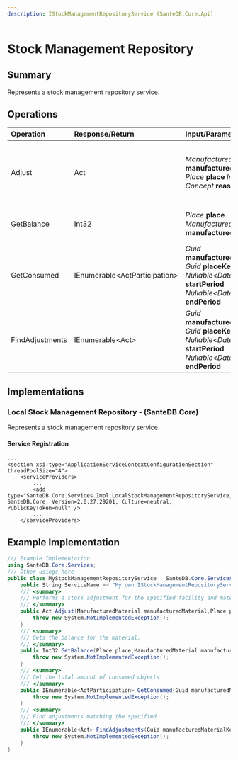 ```yaml
---
description: IStockManagementRepositoryService (SanteDB.Core.Api)
---
```


# Stock Management Repository

## Summary

Represents a stock management repository service.

## Operations

| Operation | Response/Return | Input/Parameter | Description |
| :--- | :--- | :--- | :--- |
| Adjust | Act | _ManufacturedMaterial_ **manufacturedMaterial** _Place_ **place** _Int32_ **quantity** _Concept_ **reason** | Performs a stock adjustment for the specified facility and material. |
| GetBalance | Int32 | _Place_ **place** _ManufacturedMaterial_ **manufacturedMaterial** | Gets the balance for the material. |
| GetConsumed | IEnumerable&lt;ActParticipation&gt; | _Guid_ **manufacturedMaterialKey** _Guid_ **placeKey** _Nullable&lt;DateTimeOffset&gt;_ **startPeriod** _Nullable&lt;DateTimeOffset&gt;_ **endPeriod** | Get the total amount of consumed objects |
| FindAdjustments | IEnumerable&lt;Act&gt; | _Guid_ **manufacturedMaterialKey** _Guid_ **placeKey** _Nullable&lt;DateTimeOffset&gt;_ **startPeriod** _Nullable&lt;DateTimeOffset&gt;_ **endPeriod** | Find adjustments matching the specified |

## Implementations

### Local Stock Management Repository - \(SanteDB.Core\)

Represents a stock management repository service.

#### Service Registration

```markup
...
<section xsi:type="ApplicationServiceContextConfigurationSection" threadPoolSize="4">
    <serviceProviders>
        ...
        <add type="SanteDB.Core.Services.Impl.LocalStockManagementRepositoryService, SanteDB.Core, Version=2.0.27.29201, Culture=neutral, PublicKeyToken=null" />
        ...
    </serviceProviders>
```

## Example Implementation

```csharp
/// Example Implementation
using SanteDB.Core.Services;
/// Other usings here
public class MyStockManagementRepositoryService : SanteDB.Core.Services.IStockManagementRepositoryService { 
    public String ServiceName => "My own IStockManagementRepositoryService service";
    /// <summary>
    /// Performs a stock adjustment for the specified facility and material.
    /// </summary>
    public Act Adjust(ManufacturedMaterial manufacturedMaterial,Place place,Int32 quantity,Concept reason){
        throw new System.NotImplementedException();
    }
    /// <summary>
    /// Gets the balance for the material.
    /// </summary>
    public Int32 GetBalance(Place place,ManufacturedMaterial manufacturedMaterial){
        throw new System.NotImplementedException();
    }
    /// <summary>
    /// Get the total amount of consumed objects
    /// </summary>
    public IEnumerable<ActParticipation> GetConsumed(Guid manufacturedMaterialKey,Guid placeKey,Nullable<DateTimeOffset> startPeriod,Nullable<DateTimeOffset> endPeriod){
        throw new System.NotImplementedException();
    }
    /// <summary>
    /// Find adjustments matching the specified
    /// </summary>
    public IEnumerable<Act> FindAdjustments(Guid manufacturedMaterialKey,Guid placeKey,Nullable<DateTimeOffset> startPeriod,Nullable<DateTimeOffset> endPeriod){
        throw new System.NotImplementedException();
    }
}
```

